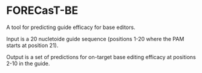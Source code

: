 # FORECasT-BE

A tool for predicting guide efficacy for base editors.

Input is a 20 nucletoide guide sequence (positions 1-20 where the PAM starts at position 21).

Output is a set of predictions for on-target base editing efficacy at positions 2-10 in the guide.
